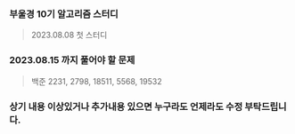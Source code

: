 ### 부울경 10기 알고리즘 스터디
> 2023.08.08 첫 스터디

### 2023.08.15 까지 풀어야 할 문제
>  백준 2231, 2798, 18511, 5568, 19532

### 상기 내용 이상있거나 추가내용 있으면 누구라도 언제라도 수정 부탁드립니다.